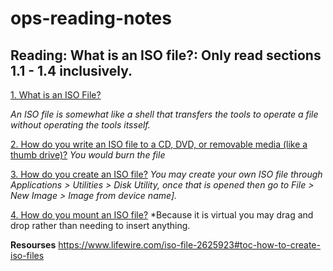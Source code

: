 # ops-reading-notes
## Reading: What is an ISO file?: Only read sections 1.1 - 1.4 inclusively.

<u>1. What is an ISO File?</u>

*An ISO file is somewhat like a shell that transfers the tools to operate a file without operating the tools itsself.*


<u>2. How do you write an ISO file to a CD, DVD, or removable media (like a thumb drive)?</u>
*You would burn the file*


<u>3. How do you create an ISO file?</u>
*You may create your own ISO file through Applications > Utilities > Disk Utility, once that is opened then go to File > New Image > Image from device name].*


<u>4. How do you mount an ISO file?</u>
*Because it is virtual you may drag and drop rather than needing to insert anything. 


**Resourses**
https://www.lifewire.com/iso-file-2625923#toc-how-to-create-iso-files

